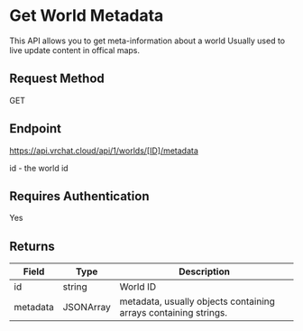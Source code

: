 # Get World Metadata

This API allows you to get meta-information about a world
Usually used to live update content in offical maps.

## Request Method 
GET

## Endpoint
https://api.vrchat.cloud/api/1/worlds/[ID]/metadata

id - the world id

## Requires Authentication
Yes

## Returns 

Field | Type | Description
------|------|------------
id | string | World ID
metadata | JSONArray | metadata, usually objects containing arrays containing strings.